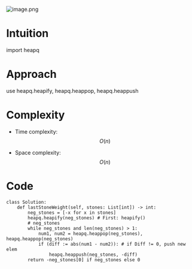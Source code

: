 ![image.png](https://pic.leetcode.cn/1695724463-KOjASN-image.png)

# Intuition
import heapq
# Approach
use heapq.heapify, heapq.heappop, heapq.heappush

# Complexity
- Time complexity:
$$O(n)$$

- Space complexity:
$$O(n)$$

# Code
```
class Solution:
	def lastStoneWeight(self, stones: List[int]) -> int:
		neg_stones = [-x for x in stones]
		heapq.heapify(neg_stones) # First: heapify()
		# neg_stones
		while neg_stones and len(neg_stones) > 1:
			num1, num2 = heapq.heappop(neg_stones), heapq.heappop(neg_stones)
			if (diff := abs(num1 - num2)): # if Diff != 0, push new elem
				heapq.heappush(neg_stones, -diff)
        return -neg_stones[0] if neg_stones else 0
```
